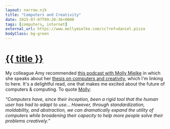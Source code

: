 ```yaml
---
layout: narrow.njk
title: "Computers and Creativity"
date: 2025-07-07T09:20:36+0000
tags: [computers, internet]
external_url: https://www.mollymielke.com/cc?ref=daniel.pizza
bodyClass: bg-green
---
```


<h1><a href="{{ external_url }}">{{ title }}</a></h1>

My colleague Amy recommended [this podcast with Molly Mielke](https://open.spotify.com/episode/5HoFWZzo4PAzEhF5Tn3WbD?si=d6473d4330894713&ref=daniel.pizza) in which she speaks about her [thesis on computers and creativity](https://www.mollymielke.com/cc?ref=daniel.pizza), which I'm linking to here. It's a delightful read, one that makes me excited about the future of computers & computing. To quote [Molly](https://twitter.com/mollyfmielke?ref=daniel.pizza):

_“Computers have, since their inception, been a rigid tool that the human user has had to adapt to use... However, through standardization, moldability, and abstraction, we can dramatically expand the utility of computers while broadening their capacity to help more people solve their problems creatively.”_